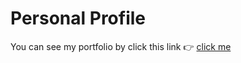 # Personal Profile

You can see my portfolio by click this link 👉 <a href="https://melos-simeneh.github.io/personal-profile/" target="_blank">click me</a>